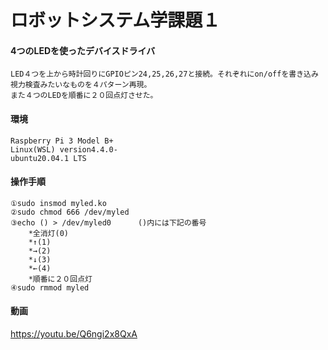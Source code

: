 # ロボットシステム学課題１　
####   4つのLEDを使ったデバイスドライバ
	LED４つを上から時計回りにGPIOピン24,25,26,27と接続。それぞれにon/offを書き込み視力検査みたいなものを４パターン再現。
	また４つのLEDを順番に２０回点灯させた。
	

#### 環境
	Raspberry Pi 3 Model B+ 
	Linux(WSL) version4.4.0-
	ubuntu20.04.1 LTS
	


#### 操作手順
	①sudo insmod myled.ko
	②sudo chmod 666 /dev/myled 
	③echo () > /dev/myled0      ()内には下記の番号 
		*全消灯(0)
		*↑(1)
 		*→(2)
		*↓(3)
		*←(4)
		*順番に２０回点灯
	④sudo rmmod myled
	
#### 動画
https://youtu.be/Q6ngi2x8QxA
